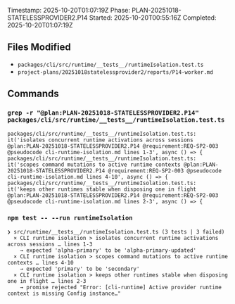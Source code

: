 <!-- @plan:PLAN-20251018-STATELESSPROVIDER2.P14 @requirement:REQ-SP2-003 -->
Timestamp: 2025-10-20T01:07:19Z
Phase: PLAN-20251018-STATELESSPROVIDER2.P14
Started: 2025-10-20T00:55:16Z
Completed: 2025-10-20T01:07:19Z

## Files Modified
- `packages/cli/src/runtime/__tests__/runtimeIsolation.test.ts`
- `project-plans/20251018statelessprovider2/reports/P14-worker.md`

## Commands

### `grep -r "@plan:PLAN-20251018-STATELESSPROVIDER2.P14" packages/cli/src/runtime/__tests__/runtimeIsolation.test.ts`
```
packages/cli/src/runtime/__tests__/runtimeIsolation.test.ts:  it('isolates concurrent runtime activations across sessions @plan:PLAN-20251018-STATELESSPROVIDER2.P14 @requirement:REQ-SP2-003 @pseudocode cli-runtime-isolation.md lines 1-3', async () => {
packages/cli/src/runtime/__tests__/runtimeIsolation.test.ts:  it('scopes command mutations to active runtime contexts @plan:PLAN-20251018-STATELESSPROVIDER2.P14 @requirement:REQ-SP2-003 @pseudocode cli-runtime-isolation.md lines 4-10', async () => {
packages/cli/src/runtime/__tests__/runtimeIsolation.test.ts:  it('keeps other runtimes stable when disposing one in flight @plan:PLAN-20251018-STATELESSPROVIDER2.P14 @requirement:REQ-SP2-003 @pseudocode cli-runtime-isolation.md lines 2-3', async () => {
```

### `npm test -- --run runtimeIsolation`
```
❯ src/runtime/__tests__/runtimeIsolation.test.ts (3 tests | 3 failed)
  × CLI runtime isolation > isolates concurrent runtime activations across sessions … lines 1-3
    → expected 'alpha-primary' to be 'alpha-primary-updated'
  × CLI runtime isolation > scopes command mutations to active runtime contexts … lines 4-10
    → expected 'primary' to be 'secondary'
  × CLI runtime isolation > keeps other runtimes stable when disposing one in flight … lines 2-3
    → promise rejected "Error: [cli-runtime] Active provider runtime context is missing Config instance…"
```
